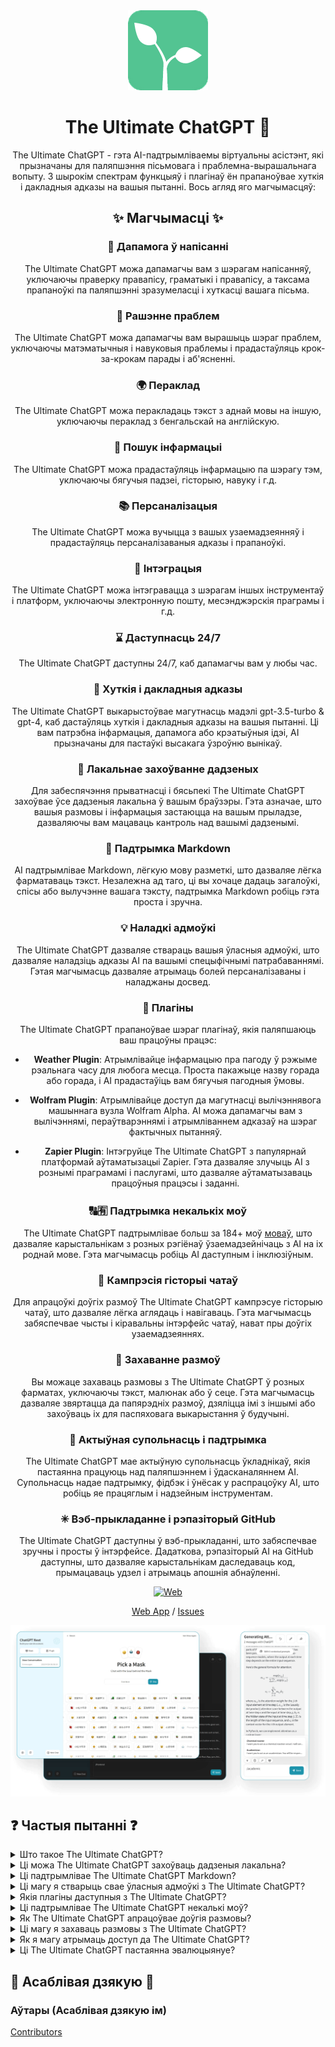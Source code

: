 <div align="center">
<img src="./docs/images/icon.png" alt="The Ultimate ChatGPT Icon"/>

<h1 align="center">The Ultimate ChatGPT 🌟</h1>

The Ultimate ChatGPT - гэта AI-падтрымліваемы віртуальны асістэнт, які прызначаны для паляпшэння пісьмовага і праблемна-вырашальнага вопыту. З шырокім спектрам функцыяў і плагінаў ён прапаноўвае хуткія і дакладныя адказы на вашыя пытанні. Вось агляд яго магчымасцяў:

## ✨ Магчымасці ✨

### 📝 Дапамога ў напісанні
The Ultimate ChatGPT можа дапамагчы вам з шэрагам напісанняў, уключаючы праверку правапісу, граматыкі і правапісу, а таксама прапаноўкі па паляпшэнні зразумеласці і хуткасці вашага пісьма.

### 💭 Рашэнне праблем
The Ultimate ChatGPT можа дапамагчы вам вырашыць шэраг праблем, уключаючы матэматычныя і навуковыя праблемы і прадастаўляць крок-за-крокам парады і аб'ясненні.

### 🌍 Пераклад
The Ultimate ChatGPT можа перакладаць тэкст з аднай мовы на іншую, уключаючы пераклад з бенгальскай на англійскую.

### 📑 Пошук інфармацыі
The Ultimate ChatGPT можа прадастаўляць інфармацыю па шэрагу тэм, уключаючы бягучыя падзеі, гісторыю, навуку і г.д.

### 📚 Персаналізацыя
The Ultimate ChatGPT можа вучыцца з вашых узаемадзеянняў і прадастаўляць персаналізаваныя адказы і прапаноўкі.

### 📎 Інтэграцыя
The Ultimate ChatGPT можа інтэгравацца з шэрагам іншых інструментаў і платформ, уключаючы электронную пошту, месэнджэрскія праграмы і г.д.

### ⌛ Даступнасць 24/7
The Ultimate ChatGPT даступны 24/7, каб дапамагчы вам у любы час.

### 🚀 Хуткія і дакладныя адказы
The Ultimate ChatGPT выкарыстоўвае магутнасць мадэлі gpt-3.5-turbo & gpt-4, каб дастаўляць хуткія і дакладныя адказы на вашыя пытанні. Ці вам патрэбна інфармацыя, дапамога або крэатыўныя ідэі, AI прызначаны для пастаўкі высакага ўзроўню вынікаў.

### 💾 Лакальнае захоўванне дадзеных
Для забеспячэння прыватнасці і бясьпекі The Ultimate ChatGPT захоўвае ўсе дадзеныя лакальна ў вашым браўзэры. Гэта азначае, што вашыя размовы і інфармацыя застаюцца на вашым прыладзе, дазваляючы вам мацаваць кантроль над вашымі дадзенымі.

### 🔢 Падтрымка Markdown
AI падтрымлівае Markdown, лёгкую мову разметкі, што дазваляе лёгка фарматаваць тэкст. Незалежна ад таго, ці вы хочаце дадаць загалоўкі, спісы або вылучэнне вашага тэксту, падтрымка Markdown робіць гэта проста і зручна.

### 💡 Наладкі адмоўкі
The Ultimate ChatGPT дазваляе ствараць вашыя ўласныя адмоўкі, што дазваляе наладзіць адказы AI па вашымі спецыфічнымі патрабаваннямі. Гэтая магчымасць дазваляе атрымаць болей персаналізаваны і наладжаны досвед.

### 🔆 Плагіны
The Ultimate ChatGPT прапаноўвае шэраг плагінаў, якія паляпшаюць ваш працоўны працэс:

- **Weather Plugin**: Атрымлівайце інфармацыю пра пагоду ў рэжыме рэальнага часу для любога месца. Проста пакажыце назву горада або горада, і AI прадастаўіць вам бягучыя пагодныя ўмовы.

- **Wolfram Plugin**: Атрымлівайце доступ да магутнасці вылічэннявога машыннага вузла Wolfram Alpha. AI можа дапамагчы вам з вылічэннямі, пераўтварэннямі і атрымліваннем адказаў на шэраг фактычных пытанняў.

- **Zapier Plugin**: Інтэгруйце The Ultimate ChatGPT з папулярнай платформай аўтаматызацыі Zapier. Гэта дазваляе злучыць AI з рознымі праграмамі і паслугамі, што дазваляе аўтаматызаваць працоўныя працэсы і заданні.

### 🔠🈶 Падтрымка некалькіх моў
The Ultimate ChatGPT падтрымлівае больш за 184+ моў [моваў](./SUPPORTED_LANGUAGES.md), што дазваляе карыстальнікам з розных рэгіёнаў ўзаемадзейнічаць з AI на іх роднай мове. Гэта магчымасць робіць AI даступным і інклюзіўным.

### 💬 Кампрэсія гісторыі чатаў
Для апрацоўкі доўгіх размоў The Ultimate ChatGPT кампрэсуе гісторыю чатаў, што дазваляе лёгка аглядаць і навігаваць. Гэта магчымасць забяспечвае чысты і кіравальны інтэрфейс чатаў, нават пры доўгіх узаемадзеяннях.

### 📂 Захаванне размоў
Вы можаце захаваць размовы з The Ultimate ChatGPT ў розных фарматах, уключаючы тэкст, малюнак або ў сеце. Гэта магчымасць дазваляе звяртацца да папярэдніх размоў, дзяліцца імі з іншымі або захоўваць іх для паспяховага выкарыстання ў будучыні.

### 🔑 Актыўная супольнасць і падтрымка
The Ultimate ChatGPT мае актыўную супольнасць ўкладнікаў, якія пастаянна працуюць над паляпшэннем і ўдасканаляннем AI. Супольнасць надае падтрымку, фідбэк і ўнёсак у распрацоўку AI, што робіць яе працяглым і надзейным інструментам.

### ✳ Вэб-прыкладанне і рэпазіторый GitHub
The Ultimate ChatGPT даступны ў вэб-прыкладанні, што забяспечвае зручны і просты ў інтэрфейсе. Дадаткова, рэпазіторый AI на GitHub даступны, што дазваляе карыстальнікам даследаваць код, прымацаваць удзел і атрымаць апошнія абнаўленні.

[![Web][Web-image]][web-url]

[Web App](https://chatgpt.kiask.xyz/) / [Issues](https://github.com/ki-ask/The-Ultimate-ChatGPT/issues)

[web-url]: https://chatgpt.kiask.xyz
   
[download-url]: https://github.com/ki-ask/The-Ultimate-ChatGPT/releases

[Web-image]: https://img.shields.io/badge/Web-PWA-orange?logo=microsoftedge

![cover](./docs/images/cover.png)

</div>

## ❓ Частыя пытанні ❓

<details>
<summary>Што такое The Ultimate ChatGPT?</summary>
The Ultimate ChatGPT - гэта AI-падтрымліваемы віртуальны асістэнт, які прадастаўляе хуткія і дакладныя адказы на вашыя пытанні і прапануе шэраг магчымасцяў і плагінаў для паляпшэння вашага пісьма і праблемна-вырашальнага досведу.
</details>

<details>
<summary>Ці можа The Ultimate ChatGPT захоўваць дадзеныя лакальна?</summary>
Так, The Ultimate ChatGPT можа захоўваць усе дадзеныя лакальна ў вашым браўзэры, што забяспечвае прыватнасць і бясьпеку.
</details>

<details>
<summary>Ці падтрымлівае The Ultimate ChatGPT Markdown?</summary>
Так, The Ultimate ChatGPT падтрымлівае Markdown, што дазваляе фарматаваць тэкст і ствараць багаты кантэнт.
</details>

<details>
<summary>Ці магу я стварыць свае ўласныя адмоўкі з The Ultimate ChatGPT?</summary>
Так, вы можаце ствараць свае ўласныя адмоўкі і наладжваць ўзаемадзеянне з The Ultimate ChatGPT.
</details>

<details>
<summary>Якія плагіны даступныя з The Ultimate ChatGPT?</summary>
The Ultimate ChatGPT прапаноўвае плагіны, такія як Weather, Wolfram і Zapier, для ўпрошчання вашай работы і прадастаўлення дадатковай функцыянальнасці.
</details>

<details>
<summary>Ці падтрымлівае The Ultimate ChatGPT некалькі моў?</summary>
Так, The Ultimate ChatGPT мае ўбудаваныя адмоўкі на некалькіх моў, што дазваляе камунікаваць на вашай мове.
</details>

<details>
<summary>Як The Ultimate ChatGPT апрацоўвае доўгія размовы?</summary>
The Ultimate ChatGPT кампрэсуе гісторыю чатаў, каб апрацоўваць доўгія размовы эфектыўна і забяспечыць плавны досвед.
</details>

<details>
<summary>Ці магу я захаваць размовы з The Ultimate ChatGPT?</summary>
Так, вы можаце захаваць размовы ў тэкставым, малюнкавым або ў сеце, выкарыстоўваючы функцыю абмену KiAsk.
</details>

<details>
<summary>Як я магу атрымаць доступ да The Ultimate ChatGPT?</summary>
The Ultimate ChatGPT даступны ў выглядзе вэб-прыкладання, і вы таксама можаце атрымаць доступ да рэпазіторыя GitHub, каб атрымаць падтрымку і дадатковыя магчымасці.
</details>

<details>
<summary>Ці The Ultimate ChatGPT пастаянна эвалюцыянуе?</summary>
Так, The Ultimate ChatGPT пастаянна эвалюцыянуе з дапамогай абнаўленняў і ўдасканаленняў, і ў яго ёсць актыўная супольнасць ўкладнікаў.
</details>

## 🎉 Асаблівая дзякую 🎉

### Аўтары (Асаблівая дзякую ім)

[Contributors](https://github.com/Yidadaa/ChatGPT-Next-Web/graphs/contributors)